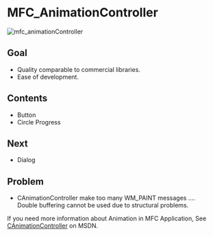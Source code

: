 # MFC_AnimationController

![mfc_animationController](https://user-images.githubusercontent.com/45839935/108186894-417e0680-7151-11eb-9cc0-bb780eb95bf3.gif)

## Goal   
* Quality comparable to commercial libraries.
* Ease of development.

## Contents
* Button
* Circle Progress

## Next
* Dialog

## Problem
* CAnimationController make too many WM_PAINT messages ....    
  Double buffering cannot be used due to structural problems.   
     
If you need more information about Animation in MFC Application, See [CAnimationController](https://docs.microsoft.com/ko-kr/cpp/mfc/reference/canimationcontroller-class?view=msvc-160) on MSDN.

